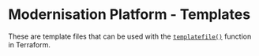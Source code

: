 # Modernisation Platform - Templates

These are template files that can be used with the [`templatefile()`](https://www.terraform.io/docs/configuration/functions/templatefile.html) function in Terraform.
